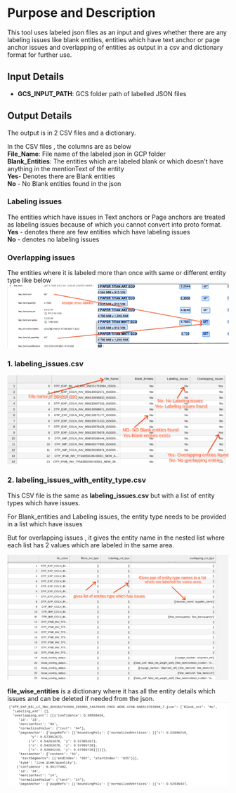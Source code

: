 # Purpose and Description

This tool uses labeled json files as an input and gives whether there are any labeling issues like blank entities, entities which have text anchor or page anchor issues and overlapping of entities as output in a csv and dictionary format for further use.

## Input Details

* **GCS_INPUT_PATH**: GCS folder path of labelled JSON files

## Output Details
The output is in 2 CSV files and a dictionary.

In the CSV files , the columns are as below  
**File_Name**: File name of the labeled json in GCP folder  
**Blank_Entities**: The entities which are labeled blank or which doesn't have anything in the mentionText of the entity  
**Yes**- Denotes there are Blank entities  
**No** - No Blank entities found in the json  

### Labeling issues

The entities which have issues in Text anchors or Page anchors are treated as labeling issues because of which you cannot convert into proto format.  
**Yes** - denotes there are few entities which have labeling issues  
**No** - denotes no labeling issues  


### Overlapping issues
The entities where it is labeled more than once with same or different entity type like below  
<img src="./images/overlapping_issue.png">  

### 1. labeling_issues.csv
<img src="./images/labeling_issues.csv.png">  

### 2. labeling_issues_with_entity_type.csv
This CSV file is the same as **labeling_issues.csv** but with a list of entity types which have issues.  

For Blank_entities and Labeling issues, the entity type needs to be provided in a list which have issues  

But for overlapping issues , it gives the entity name in the nested list where each list has 2 values which are labeled in the same area.  

<img src="./images/labeling_issues_with_entity_type.csv.png">  

**file_wise_entities** is a dictionary where it has all the entity details which issues and can be deleted if needed from the json.  
<img src="./images/file_wise_entities_dict.png">  

